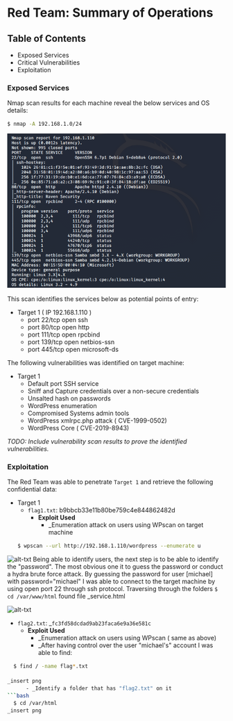 # Red Team: Summary of Operations

## Table of Contents
- Exposed Services
- Critical Vulnerabilities
- Exploitation

### Exposed Services

Nmap scan results for each machine reveal the below services and OS details:

```bash
$ nmap -A 192.168.1.0/24
```
![alt-txt](https://github.com/sparkplug007/Final-Project/blob/main/images/red_file/nmap%20scan.png)

This scan identifies the services below as potential points of entry:
- Target 1 ( IP 192.168.1.110 )
  - port 22/tcp   open   ssh
  - port 80/tcp   open   http
  - port 111/tcp  open   rpcbind
  - port 139/tcp  open   netbios-ssn
  - port 445/tcp  open   microsoft-ds


The following vulnerabilities was identified on target machine:
- Target 1
  - Default port SSH service
  - Sniff and Capture credentials over a non-secure credentials
  - Unsalted hash on passwords
  - WordPress enumeration
  - Compromised Systems admin tools 
  - WordPress xmlrpc.php attack ( CVE-1999-0502)
  - WordPress Core ( CVE-2019-8943)

_TODO: Include vulnerability scan results to prove the identified vulnerabilities._

### Exploitation

The Red Team was able to penetrate `Target 1` and retrieve the following confidential data:
- Target 1
  - `flag1.txt`: b9bbcb33e11b80be759c4e844862482d
    - **Exploit Used**
      - _Enumeration attack on users using WPscan on target machine 
  ```bash
  $ wpscan --url http://192.168.1.110/wordpress --enumerate u  

![alt-txt](https://github.com/sparkplug007/Final-Project/blob/main/images/red_file/WPscan1.png)
Being able to identify users, the next step is to be able to identify the "password". The most obvious one it to guess the password or conduct a hydra brute force attack.
By guessing the password for user [michael] with password="michael" I was able to connect to the target machine by using open port 22 through ssh protocol.
Traversing through the folders `$ cd /var/www/html` found file _service.html

![alt-txt](https://github.com/sparkplug007/Final-Project/blob/main/images/red_file/WPscan2.png)

  - `flag2.txt`: _`fc3fd58dcdad9ab23faca6e9a36e581c` 
    - **Exploit Used**
      - _Enumeration attack on users using WPscan ( same as above)
      - _After having control over the user "michael's" account I was able to find:
```bash
  $ find / -name flag*.txt
  
_insert png
      - _Identify a folder that has "flag2.txt" on it
```bash
  $ cd /var/html
_insert png

